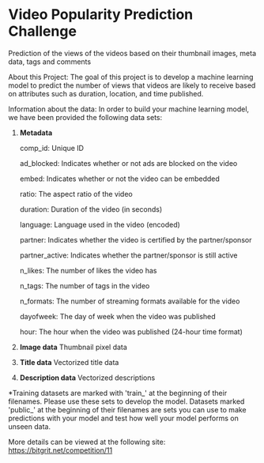 # Video Popularity Prediction Challenge
Prediction of the views of the videos based on their thumbnail images, meta data, tags and comments

About this Project:
The goal of this project is to develop a machine learning model to predict the number of views that videos are likely to receive based on attributes such as duration, location, and time published.

Information about the data: In order to build your machine learning model, we have been provided the following data sets:

1. **Metadata**

      comp_id: Unique ID

      ad_blocked: Indicates whether or not ads are blocked on the video

      embed: Indicates whether or not the video can be embedded

      ratio: The aspect ratio of the video

      duration: Duration of the video (in seconds)

      language: Language used in the video (encoded)

      partner: Indicates whether the video is certified by the partner/sponsor

      partner_active: Indicates whether the partner/sponsor is still active

      n_likes: The number of likes the video has

      n_tags: The number of tags in the video

      n_formats: The number of streaming formats available for the video

      dayofweek: The day of week when the video was published

      hour: The hour when the video was published (24-hour time format)


2. **Image data**
      Thumbnail pixel data


3. **Title data**
      Vectorized title data


4. **Description data**
      Vectorized descriptions


*Training datasets are marked with 'train_' at the beginning of their filenames. Please use these sets to develop the model. 
Datasets marked 'public_' at the beginning of their filenames are sets you can use to make predictions with your model and test how well your model performs on unseen data.

More details can be viewed at the following site:
https://bitgrit.net/competition/11
